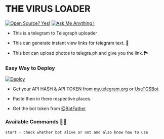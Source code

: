 # 𝐓𝐇𝐄 VIRUS LOADER 

[![Open Source? Yes!](https://badgen.net/badge/Open%20Source%20%3F/Yes%21/blue?icon=github)](https://github.com/TeamSinx/SinLoader)
[![Ask Me Anything !](https://img.shields.io/badge/Ask%20me-anything-1abc9c.svg)](https://telegram.dog/lucifer_sinx)

- This is a telegram to Telegraph uploader

- This can generate instant view links for telegram text. 🔗

- This bot can upload photos to telegra.ph and give you the link.🏞

### Easy Way to Deploy

[![Deploy](https://www.herokucdn.com/deploy/button.svg)](https://heroku.com/deploy?template=https://github.com/TeamSinx/SinLoader)

- Get your API HASH & API TOKEN from [my.telegram.org](https://my.telegram.org/auth?to=apps) or [UseTGSBot](https://telegram.dog/UseTGSBot)

- Paste then in there respective places. 

- Get the bot token from [@BotFather](https://t.me/BotFather)

### Available Commands 👨‍✈️
``` 
start - check whether bot alive or not and also know how to use
```

